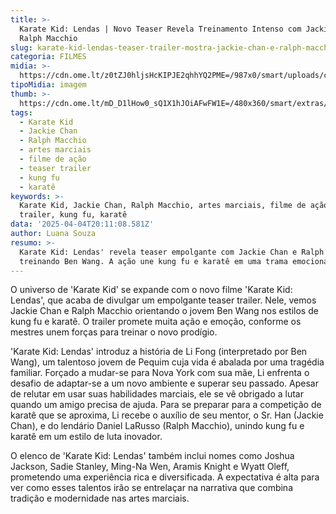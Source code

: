 ```yaml
---
title: >-
  Karate Kid: Lendas | Novo Teaser Revela Treinamento Intenso com Jackie Chan e
  Ralph Macchio
slug: karate-kid-lendas-teaser-trailer-mostra-jackie-chan-e-ralph-macchio-treinando
categoria: FILMES
midia: >-
  https://cdn.ome.lt/z0tZJ0hljsHcKIPJE2qhhYQ2PME=/987x0/smart/uploads/conteudo/fotos/karate-kid-legends_t3wtb1C.png
tipoMidia: imagem
thumb: >-
  https://cdn.ome.lt/mD_D1lHow0_sQ1X1hJOiAFwFW1E=/480x360/smart/extras/conteudos/karate-kid-legends_lKVv9YO.png
tags:
  - Karate Kid
  - Jackie Chan
  - Ralph Macchio
  - artes marciais
  - filme de ação
  - teaser trailer
  - kung fu
  - karatê
keywords: >-
  Karate Kid, Jackie Chan, Ralph Macchio, artes marciais, filme de ação, teaser
  trailer, kung fu, karatê
data: '2025-04-04T20:11:08.581Z'
author: Luana Souza
resumo: >-
  Karate Kid: Lendas' revela teaser empolgante com Jackie Chan e Ralph Macchio
  treinando Ben Wang. A ação une kung fu e karatê em uma trama emocionante.
---
```


O universo de 'Karate Kid' se expande com o novo filme 'Karate Kid: Lendas', que acaba de divulgar um empolgante teaser trailer. Nele, vemos Jackie Chan e Ralph Macchio orientando o jovem Ben Wang nos estilos de kung fu e karatê. O trailer promete muita ação e emoção, conforme os mestres unem forças para treinar o novo prodígio.

'Karate Kid: Lendas' introduz a história de Li Fong (interpretado por Ben Wang), um talentoso jovem de Pequim cuja vida é abalada por uma tragédia familiar. Forçado a mudar-se para Nova York com sua mãe, Li enfrenta o desafio de adaptar-se a um novo ambiente e superar seu passado. Apesar de relutar em usar suas habilidades marciais, ele se vê obrigado a lutar quando um amigo precisa de ajuda. Para se preparar para a competição de karatê que se aproxima, Li recebe o auxílio de seu mentor, o Sr. Han (Jackie Chan), e do lendário Daniel LaRusso (Ralph Macchio), unindo kung fu e karatê em um estilo de luta inovador.

O elenco de 'Karate Kid: Lendas' também inclui nomes como Joshua Jackson, Sadie Stanley, Ming-Na Wen, Aramis Knight e Wyatt Oleff, prometendo uma experiência rica e diversificada. A expectativa é alta para ver como esses talentos irão se entrelaçar na narrativa que combina tradição e modernidade nas artes marciais.
